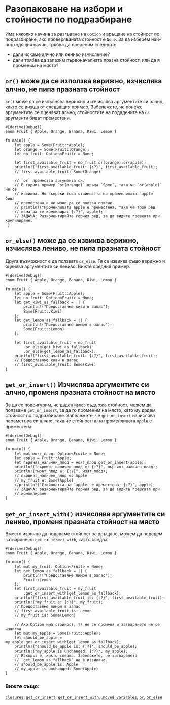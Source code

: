 # Разопаковане на избори и стойности по подразбиране

Има няколко начина за разгъване на `Option` и връщане на стойност по
подразбиране, ако проверяваната стойност е `None`. За да изберем най-подходящия
начин, трябва да преценим следното:
* дали искаме алчно или лениво изчисление?
* дали трябва да запазим първоначалната празна стойност, или да я променим на място?

##  `or()` може да се използва верижно, изчислява алчно, не пипа празната стойност

`or()` може да се изпълнява верижно и изчислява аргументите си алчно, както се
вижда от следващия пример. Забележете, че понеже аргументите се оценяват алчно,
стойностите на подадените на `or` аругменти биват преместени.

```rust,editable
#[derive(Debug)] 
enum Fruit { Apple, Orange, Banana, Kiwi, Lemon }

fn main() {
    let apple = Some(Fruit::Apple);
    let orange = Some(Fruit::Orange);
    let no_fruit: Option<Fruit> = None;

    let first_available_fruit = no_fruit.or(orange).or(apple);
    println!("first_available_fruit: {:?}", first_available_fruit);
    // first_available_fruit: Some(Orange)

    // `or` премества аргумента си.
    // В горния пример `or(orange)` връща `Some`, така че `or(apple)` не се
    // извиква. Но въпреки това стойността на променливата `apple` бива
    // преместена и не може да се ползва повече.
    // println!("Променливата apple е преместена, така че този ред
    // няма да се компилира: {:?}", apple);
    // ЗАДАЧА: Разкоментирайте горния ред, за да видите грешката при компилиране.
 }
```

##  `or_else()` може да се извиква верижно, изчислява лениво, не пипа празната стойност

Друга възможност е да ползвате `or_else`. Тя се извиква също верижно и оценява
аргументите си лениво. Вижте следния пример.

```rust,editable
#[derive(Debug)] 
enum Fruit { Apple, Orange, Banana, Kiwi, Lemon }

fn main() {
    let apple = Some(Fruit::Apple);
    let no_fruit: Option<Fruit> = None;
    let get_kiwi_as_fallback = || {
        println!("Предоставяме киви в запас");
        Some(Fruit::Kiwi)
    };
    let get_lemon_as_fallback = || {
        println!("Предоставяме лимон в запас");
        Some(Fruit::Lemon)
    };

    let first_available_fruit = no_fruit
        .or_else(get_kiwi_as_fallback)
        .or_else(get_lemon_as_fallback);
    println!("first_available_fruit: {:?}", first_available_fruit);
    // Предоставяме киви в запас
    // first_available_fruit: Some(Kiwi)
}
```

##  `get_or_insert()` Изчислява аргументите си алчно, променя празната стойност на място

За да се подсигурим, че даден `Избор` съдържа стойност, можем да ползваме
`get_or_insert`, за да го променим на място, като му дадем стойност по
подразбиране. Забележете, че `get_or_insert` изчислява параметъра си алчно,
така че стойността на променливата `apple` е преместена:

```rust,editable
#[derive(Debug)]
enum Fruit { Apple, Orange, Banana, Kiwi, Lemon }

fn main() {
    let mut моят_плод: Option<Fruit> = None;
    let apple = Fruit::Apple;
    let първият_наличен_плод = моят_плод.get_or_insert(apple);
    println!("първият_наличен_плод е: {:?}", първият_наличен_плод);
    println!("моят_плод е: {:?}", моят_плод);
    // първият_наличен_плод е: Apple
    // my_fruit е: Some(Apple)
    //println!("Стойността на `apple` е преместена: {:?}", apple);
    // ЗАДАЧА: разкоментирайте горния ред, за да видите грешката при
    // компилиране
}
```

##  `get_or_insert_with()` изчислява аргументите си лениво, променя празната стойност на място

Вместо изрично да подаваме стойност за връщане, можем да подадем затваряне на
`get_or_insert_with`, както следва:

```rust,editable
#[derive(Debug)] 
enum Fruit { Apple, Orange, Banana, Kiwi, Lemon }

fn main() {
    let mut my_fruit: Option<Fruit> = None;
    let get_lemon_as_fallback = || {
        println!("Предоставяме лимон в запас");
        Fruit::Lemon
    };
    let first_available_fruit = my_fruit
        .get_or_insert_with(get_lemon_as_fallback);
    println!("first_available_fruit is: {:?}", first_available_fruit);
    println!("my_fruit е: {:?}", my_fruit);
    // Предоставяме лимон в запас
    // first_available_fruit is: Lemon
    // my_fruit is: Some(Lemon)

    // Ако Option има стойност, тя не се променя и затварянето не се извиква
    let mut my_apple = Some(Fruit::Apple);
    let should_be_apple = my_apple.get_or_insert_with(get_lemon_as_fallback);
    println!("should_be_apple is: {:?}", should_be_apple);
    println!("my_apple is unchanged: {:?}", my_apple);
    // Изходът е, както следва. Забележете, че затварянето
    // `get_lemon_as_fallback` не е извикано.
    // should_be_apple is: Apple
    // my_apple is unchanged: Some(Apple)
}
```

### Вижте също:

[`closures`][closures], [`get_or_insert`][get_or_insert], [`get_or_insert_with`][get_or_insert_with], ,[`moved variables`][moved], [`or`][or], [`or_else`][or_else]

[closures]: https://doc.rust-lang.org/book/ch13-01-closures.html
[get_or_insert]: https://doc.rust-lang.org/core/option/enum.Option.html#method.get_or_insert
[get_or_insert_with]: https://doc.rust-lang.org/core/option/enum.Option.html#method.get_or_insert_with
[moved]: https://doc.rust-lang.org/book/ch04-02-references-and-borrowing.html
[or]: https://doc.rust-lang.org/core/option/enum.Option.html#method.or
[or_else]: https://doc.rust-lang.org/core/option/enum.Option.html#method.or_else
